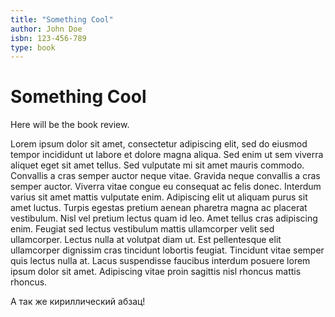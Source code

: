 ```yaml
---
title: "Something Cool"
author: John Doe
isbn: 123-456-789
type: book
---
```


# Something Cool

Here will be the book review.

Lorem ipsum dolor sit amet, consectetur adipiscing elit, sed do eiusmod tempor incididunt ut labore et dolore magna aliqua. Sed enim ut sem viverra aliquet eget sit amet tellus. Sed vulputate mi sit amet mauris commodo. Convallis a cras semper auctor neque vitae. Gravida neque convallis a cras semper auctor. Viverra vitae congue eu consequat ac felis donec. Interdum varius sit amet mattis vulputate enim. Adipiscing elit ut aliquam purus sit amet luctus. Turpis egestas pretium aenean pharetra magna ac placerat vestibulum. Nisl vel pretium lectus quam id leo. Amet tellus cras adipiscing enim. Feugiat sed lectus vestibulum mattis ullamcorper velit sed ullamcorper. Lectus nulla at volutpat diam ut. Est pellentesque elit ullamcorper dignissim cras tincidunt lobortis feugiat. Tincidunt vitae semper quis lectus nulla at. Lacus suspendisse faucibus interdum posuere lorem ipsum dolor sit amet. Adipiscing vitae proin sagittis nisl rhoncus mattis rhoncus.

А так же кириллический абзац!
